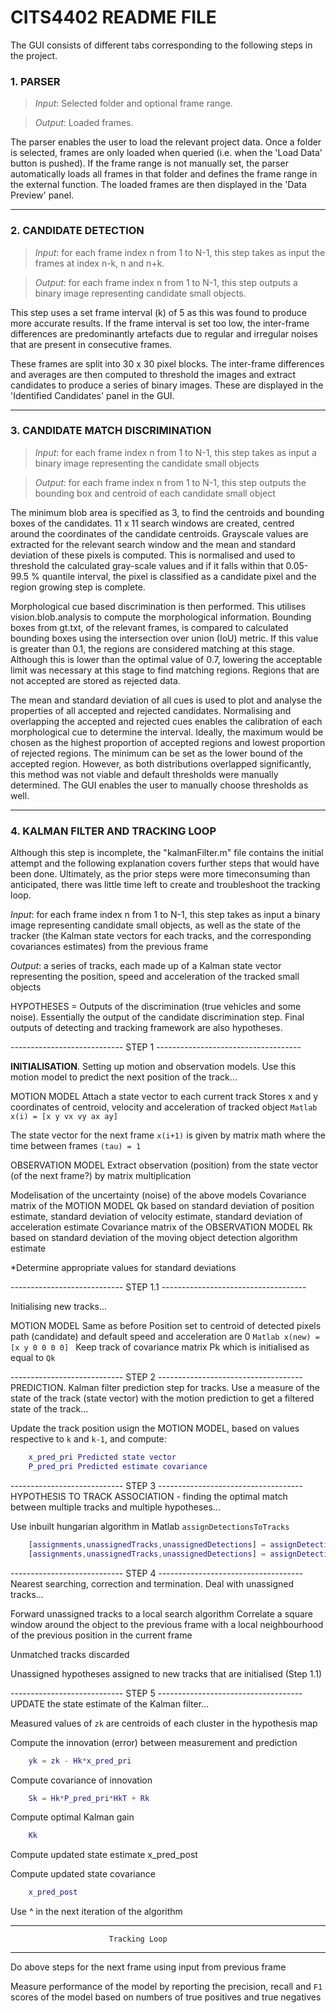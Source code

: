 # CITS4402 README FILE

The GUI consists of different tabs corresponding to the following steps in the project.

### **1. PARSER**

> _Input_: Selected folder and optional frame range.

> _Output_: Loaded frames.

The parser enables the user to load the relevant project data. Once a folder is selected, frames are only loaded when queried (i.e. when the 'Load Data' button is pushed). If the frame range is not manually set, the parser automatically loads all frames in that folder and defines the frame range in the external function. The loaded frames are then displayed in the 'Data Preview' panel. 

---

### **2. CANDIDATE DETECTION**
> _Input_: for each frame index n from 1 to N-1, this step takes as input the frames at index n-k, n and n+k. 

> _Output_: for each frame index n from 1 to N-1, this step outputs a binary image representing candidate small objects.

This step uses a set frame interval (k) of 5 as this was found to produce more accurate results. If the frame interval is set too low, the inter-frame differences are predominantly artefacts due to regular and irregular noises that are present in consecutive frames. 

These frames are split into 30 x 30 pixel blocks. The inter-frame differences and averages are then computed to threshold the images and extract candidates to produce a series of binary images. These are displayed in the 'Identified Candidates' panel in the GUI. 

---

### **3. CANDIDATE MATCH DISCRIMINATION**
> _Input_: for each frame index n from 1 to N-1, this step takes as input a binary image representing the candidate small objects

> _Output_: for each frame index n from 1 to N-1, this step outputs the bounding box and centroid of each candidate small object

The minimum blob area is specified as 3, to find the centroids and bounding boxes of the candidates. 11 x 11 search windows are created, centred around the coordinates of the candidate centroids. Grayscale values are extracted for the relevant search window and the mean and standard deviation of these pixels is computed. This is normalised and used to threshold the calculated gray-scale values and if it falls within that 0.05-99.5 % quantile interval, the pixel is classified as a candidate pixel and the region growing step is complete. 

Morphological cue based discrimination is then performed. This utilises vision.blob.analysis to compute the morphological information. Bounding boxes from gt.txt, of the relevant frames, is compared to calculated bounding boxes using the intersection over union (IoU) metric. If this value is greater than 0.1, the regions are considered matching at this stage. Although this is lower than the optimal value of 0.7, lowering the acceptable limit was necessary at this stage to find matching regions. Regions that are not accepted are stored as rejected data. 

The mean and standard deviation of all cues is used to plot and analyse the properties of all accepted and rejected candidates. Normalising and overlapping the accepted and rejected cues enables the calibration of each morphological cue to determine the interval. Ideally, the maximum would be chosen as the highest proportion of accepted regions and lowest proportion of rejected regions. The minimum can be set as the lower bound of the accepted region. However, as both distributions overlapped significantly, this method was not viable and default thresholds were manually determined. The GUI enables the user to manually choose thresholds as well. 

---

### **4. KALMAN FILTER AND TRACKING LOOP**

Although this step is incomplete, the "kalmanFilter.m" file contains the initial attempt and the following explanation covers further steps that would have been done. Ultimately, as the prior steps were more timeconsuming than anticipated, there was little time left to create and troubleshoot the tracking loop. 

_Input_: for each frame index n from 1 to N-1, this step takes as input a binary image representing candidate small objects, as well as the state of the tracker (the Kalman state vectors for each tracks, and the corresponding covariances estimates) from the previous frame

_Output_: a series of tracks, each made up of a Kalman state vector representing the position, speed and acceleration of the tracked small objects

HYPOTHESES = Outputs of the discrimination (true vehicles and some noise). Essentially the output of the candidate discrimination step. Final outputs of detecting and tracking framework are also hypotheses. 


---------------------------- STEP 1 ------------------------------------


**INITIALISATION**. Setting up motion and observation models. Use this motion model to predict the next position of the track...


MOTION MODEL Attach a state vector to each current track 
    Stores x and y coordinates of centroid, velocity and acceleration of tracked object
    ```Matlab
        x(i) = [x y vx vy ax ay]
    ```

The state vector for the next frame `x(i+1)` is given by matrix math where the time between frames `(tau) = 1`


OBSERVATION MODEL Extract observation (position) from the state vector (of the next frame?) by matrix multiplication


Modelisation of the uncertainty (noise) of the above models 
Covariance matrix of the MOTION MODEL
	Qk based on standard deviation of position estimate, standard deviation of velocity estimate, standard deviation of acceleration estimate
Covariance matrix of the OBSERVATION MODEL
	Rk based on standard deviation of the moving object detection algorithm estimate 


*Determine appropriate values for standard deviations

---------------------------- STEP 1.1 ------------------------------------


Initialising new tracks... 


MOTION MODEL Same as before 
    Position set to centroid of detected pixels path (candidate) and
    default speed and acceleration are 0
	```Matlab
        x(new) = [x y 0 0 0 0]
	```
Keep track of covariance matrix Pk which is initialised as equal to `Qk`


---------------------------- STEP 2 ------------------------------------
PREDICTION. Kalman filter prediction step for tracks. Use a measure of the state of
the track (state vector) with the motion prediction to get a filtered
state of the track...


Update the track position usign the MOTION MODEL, based on values respective
to `k` and `k-1`, and compute:
```Matlab
    x_pred_pri Predicted state vector 
    P_pred_pri Predicted estimate covariance 
```


---------------------------- STEP 3 ------------------------------------
HYPOTHESIS TO TRACK ASSOCIATION - finding the optimal match between
multiple tracks and multiple hypotheses...


Use inbuilt hungarian algorithm in Matlab `assignDetectionsToTracks`
```Matlab
    [assignments,unassignedTracks,unassignedDetections] = assignDetectionsToTracks(costMatrix,costOfNonAssignment)
    [assignments,unassignedTracks,unassignedDetections] = assignDetectionsToTracks(costMatrix,unassignedTrackCost,unassignedDetectionCost)
```


---------------------------- STEP 4 ------------------------------------
Nearest searching, correction and termination. Deal with unassigned tracks...


Forward unassigned tracks to a local search algorithm 
    Correlate a square window around the object to the previous frame
    with a local neighbourhood of the previous position in the current
    frame 


Unmatched tracks discarded 


Unassigned hypotheses assigned to new tracks that are initialised (Step
1.1)


---------------------------- STEP 5 ------------------------------------
UPDATE the state estimate of the Kalman filter...


Measured values of `zk` are centroids of each cluster in the hypothesis map


Compute the innovation (error) between measurement and prediction
```Matlab
    yk = zk - Hk*x_pred_pri
```


Compute covariance of innovation
```Matlab
    Sk = Hk*P_pred_pri*HkT + Rk
```


Compute optimal Kalman gain
```Matlab
    Kk
```


Compute updated state estimate 
    x_pred_post


Compute updated state covariance
```Matlab
    x_pred_post
```


Use ^ in the next iteration of the algorithm 


------------------------------------------------------------------------
                          Tracking Loop
------------------------------------------------------------------------

Do above steps for the next frame using input from previous frame


Measure performance of the model by reporting the precision, recall and
`F1` scores of the model based on numbers of true positives and true
negatives 

